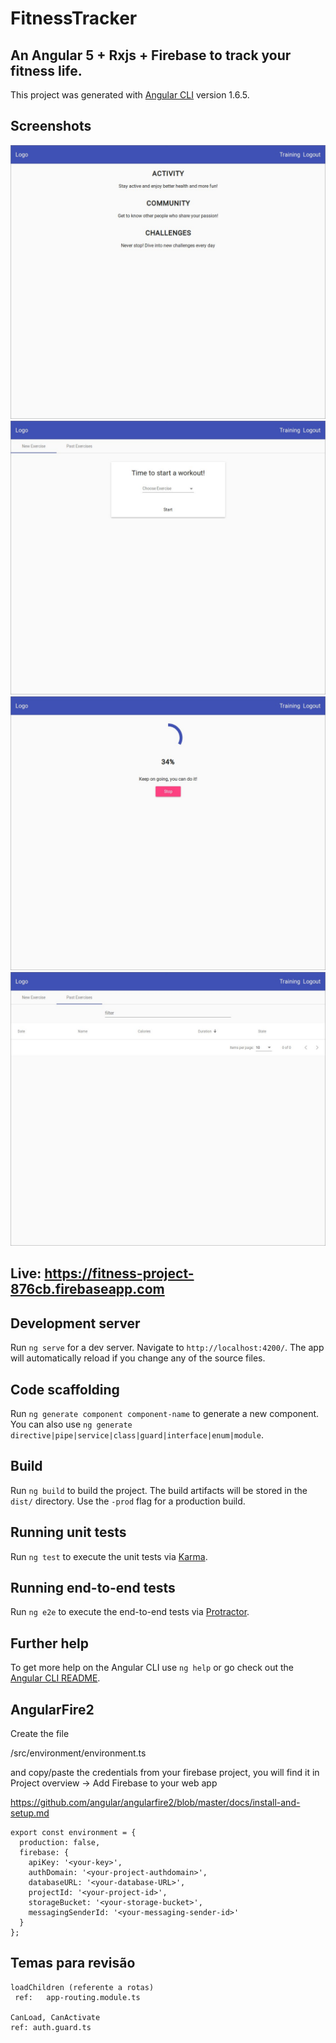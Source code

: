# FitnessTracker

## An Angular 5 + Rxjs + Firebase to track your fitness life.

This project was generated with [Angular CLI](https://github.com/angular/angular-cli) version 1.6.5.

## Screenshots
![alt tag](https://raw.githubusercontent.com/DoctorRu/fitness-tracker/master/screenshots/01.jpg)
![alt tag](https://raw.githubusercontent.com/DoctorRu/fitness-tracker/master/screenshots/02.jpg)
![alt tag](https://raw.githubusercontent.com/DoctorRu/fitness-tracker/master/screenshots/03.jpg)
![alt tag](https://raw.githubusercontent.com/DoctorRu/fitness-tracker/master/screenshots/04.jpg)


## Live: https://fitness-project-876cb.firebaseapp.com

## Development server

Run `ng serve` for a dev server. Navigate to `http://localhost:4200/`. The app will automatically reload if you change any of the source files.

## Code scaffolding

Run `ng generate component component-name` to generate a new component. You can also use `ng generate directive|pipe|service|class|guard|interface|enum|module`.

## Build

Run `ng build` to build the project. The build artifacts will be stored in the `dist/` directory. Use the `-prod` flag for a production build.

## Running unit tests

Run `ng test` to execute the unit tests via [Karma](https://karma-runner.github.io).

## Running end-to-end tests

Run `ng e2e` to execute the end-to-end tests via [Protractor](http://www.protractortest.org/).

## Further help

To get more help on the Angular CLI use `ng help` or go check out the [Angular CLI README](https://github.com/angular/angular-cli/blob/master/README.md).


## AngularFire2

Create the file

/src/environment/environment.ts

and copy/paste the credentials from your firebase project, you will find it in
Project overview -> Add Firebase to your web app

https://github.com/angular/angularfire2/blob/master/docs/install-and-setup.md

    
    export const environment = {
      production: false,
      firebase: {
        apiKey: '<your-key>',
        authDomain: '<your-project-authdomain>',
        databaseURL: '<your-database-URL>',
        projectId: '<your-project-id>',
        storageBucket: '<your-storage-bucket>',
        messagingSenderId: '<your-messaging-sender-id>'
      }
    };


## Temas para revisão
    loadChildren (referente a rotas)
     ref:   app-routing.module.ts

    CanLoad, CanActivate
    ref: auth.guard.ts